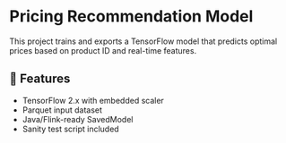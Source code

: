 # Pricing Recommendation Model

This project trains and exports a TensorFlow model that predicts optimal prices based on product ID and real-time features.

## 🚀 Features

- TensorFlow 2.x with embedded scaler
- Parquet input dataset
- Java/Flink-ready SavedModel
- Sanity test script included


